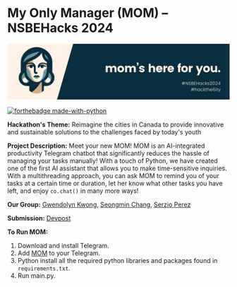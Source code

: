 # My Only Manager (MOM) – NSBEHacks 2024 

<img src='./banner.png'/>

[![forthebadge made-with-python](http://ForTheBadge.com/images/badges/made-with-python.svg)](https://www.python.org/)

**Hackathon's Theme:** Reimagine the cities in Canada to provide innovative and sustainable solutions to the challenges faced by today's youth

**Project Description:** Meet your new MOM! MOM is an AI-integrated productivity Telegram chatbot that significantly reduces the hassle of managing your tasks manually! With a touch of Python, we have created one of the first AI assistant that allows you to make time-sensitive inquiries. With a multithreading approach, you can ask MOM to remind you of your tasks at a certain time or duration, let her know what other tasks you have left, and enjoy `co.chat()` in many more ways!

**Our Group:** [Gwendolyn Kwong](https://github.com/ggykwong), [Seongmin Chang](https://github.com/takeachangs), [Serzio Perez](https://github.com/SoySerhio507)

**Submission:** [Devpost]()

**To Run MOM:**

1. Download and install Telegram.
2. Add [MOM](https://t.me/MomNSBEbot) to your Telegram. 
3. Python install all the required python libraries and packages found in `requirements.txt`.
4. Run main.py.








